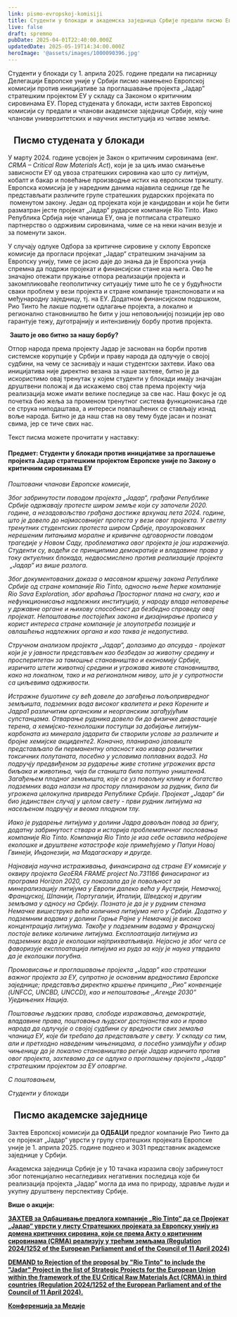 ```yaml
---
link: pismo-evropskoj-komisiji
title: Студенти у блокади и академска заједница Србије предали писмо Европској комисији
live: false
draft: spremno
pubDate: 2025-04-01T22:40:00.000Z
updatedDate: 2025-05-19T14:34:00.000Z
heroImage: '@assets/images/1000090396.jpg'
---
```

Студенти у блокади су 1. априла 2025. године предали на писарницу Делегацији Европске уније у Србији писмо намењено Европској комисији против иницијативе за проглашавање пројекта „Јадар” стратешким пројектом ЕУ у складу са Законом о критичним сировинама ЕУ. Поред студената у блокади, исти захтев Европској комисији су предали и чланови академске заједнице Србије, коју чине чланови универзитетских и научних институција из читаве земље.

<h2>Писмо студената у блокади</h2>

У марту 2024. године усвојен је Закон о критичним сировинама (енг. _CRMA – Critical Raw Materials Act_), који је за циљ имао смањење зависности ЕУ од увоза стратешких сировина као што су литијум, кобалт и бакар и повећање производње истих на европском тржишту.  Европска комисија је у наредним данима најавила седнице где ће представљати различите групе стратешких рударских пројеката по  поменутом закону. Један од пројеката који је кандидован и који ће бити разматран јесте пројекат „Јадар“ рударске компаније Rio Tinto. Иако Република Србија није чланица ЕУ, oна је потписала стратешко партнерство о одрживим сировинама, чиме се на неки начин везује и за поменути закон.  

У случају одлуке Одбора за критичне сировине у склопу Европске комисије да прогласи пројекат „Јадар“ стратешким значајним за Европску унију, тиме се јасно даје до знања да је Европска унија спремна да подржи пројекат и финансијски стане иза њега. Ово ће значајно отежати пружање отпора реализацији пројекта и закомпликоваће геополитичку ситуацију тиме што ће се у будућности сваки проблем у вези пројекта и стране компаније транспоновати и на међународну заједницу, тј. на ЕУ. Додатном финансијском подршком, Рио Тинто ће лакше поднети одлагање пројекта, а локално и регионално становништво ће бити у још неповољнијој позицији јер ово гарантује тежу, дуготрајнију и интензивнију борбу против пројекта.

 <b>**Зашто је ово битно за нашу борбу**?</b>

Отпор народа према пројекту Јадар је заснован на борби против системске корупције у Србији и праву народа да одлучује о својој судбини, на чему се заснивају и наши студентски захтеви. Иако ова иницијатива није директно везана за наше захтеве, битно је да искористимо овај тренутак у којем студенти у блокади имају значајан друштвени положај и да искажемо свој став према пројекту чија реализација може имати велике последице за све нас. Наш фокус је од почетка био жеља за променом тренутног система функционисања где се струка ниподаштава, а интереси повлашћених се стављају изнад воље народа. Битно је да наш став на ову тему буде јасан и познат свима, јер се тиче свих нас.

Текст писма можете прочитати у наставку:

<h4>Предмет: Студенти у блокади против иницијативе за проглашење пројекта Јадар стратешким пројектом Европске уније по Закону о критичним сировинама ЕУ </h4>

_Поштовани чланови Европске комисије,_

_Због забринутости поводом пројекта „Јадар“, грађани Републике Србије одржавају протесте широм земље који су започели 2020. године, а незадовољство грађана достиже врхунац лета 2024. године, што је довело до најмасовнијег протеста у вези овог пројекта. У светлу тренутних студентских протеста широм Србије, проузрокованих нерешеним питањима моралне и кривичне одговорности поводом трагедије у Новом Саду, проблематика овог пројекта је још израженија. Студенти су, водећи се принципима демократије и владавине права у току актуелних блокада, недвосмислено против реализације пројекта  „Јадар“ из више разлога._

_Због документованих доказа о масовном кршењу закона Републике Србије од стране компаније Rio Tinto, односно њене ћерке компаније Rio Sava Exploration, због враћања Просторног плана на снагу, као и нефункционисања надлежних институција, у народу влада неповерење у државне органе и њихову способност да безбедно спроведу овај пројекат. Непоштовање постојећих закона и дизајнирање прописа у корист интереса стране компаније је злоупотреба позиције и овлашћења надлежних органа и као таква је недопустива._

_Стручном анализом пројекта „Јадар“, долазимо до апсурда - пројекат који је у јавности представљен као безбедан за животну средину и просперитетан за тамошње становништво и економију Србије, изричито штети животној средини и угрожава животе становништва, како на локалном, тако и на регионалном нивоу, што је у супротности са циљевима одрживости._

_Истражне бушотине су већ довеле до загађења пољопривредног земљишта, подземних вода високог квалитета и река Корените и Јадра1 различитим органским и неорганским загађујућим супстанцама. Отварање рудника довело би до физичке девастације терена, a хемијско-технолошки поступци за добијање литијум-карбоната из минерала јадарита би створили услове за различите и бројне хемијске акциденте2. Коначно, планирано јаловиште представљало би перманентну опасност као извор различитих токсичних полутаната, посебно у условима поплавних вода3. На подручју предвиђеном за рударење живе стотине угрожених врста биљака и животиња, чијa би стаништa билa потпуно уништена4. Загађењем плодног земљишта, које се уз повољну климу и богатство подземних вода налази на простору планираном за рудник, била би угрожена целокупна привреда Републике Србије. Пројекат „Јадар“ би био јединствен случај у целом свету - први рудник литијума на насељеном подручју и веома плодном тлу._

_Иако је рударење литијума у долини Јадра довољан повод за бригу, додатну забринутост ствара и историја проблематичног пословања компаније Rio Tinto. Компанија Rio Tinto је иза себе оставила небројене еколошке и друштвене катастрофе које примећујемо у Папуи Новој Гвинеји, Индонезији, на Мадагаскару и другде._

_Најновија научна истраживања, финансирана од стране ЕУ комисије у оквиру пројекта GeoERA FRAME project No.731166 финасираног из програма Horizon 2020, су показала да је повољност за минерализацију литијума у Европи далеко већа у Аустрији, Немачкој, Француској, Шпанији, Португалији, Италији, Шведској и другим земљама у односу на Србију. Познато је да је у рудним стенама Немачке вишеструко већа количина литијума него у Србији. Додатно у подземним водама у долини Горње Рајне у Немачкој је висока концентрација литијума. Такође у подземним водама у Француској постоје велике количине литијума. Експлоатација литијума из подземних вода је еколошки најприхватљивија. Нејасно је због чега се фаворизује експлоатација литијума из руда за коју је наука утврдила да је еколошки погубна._

_Промовисање и проглашавање пројекта „Јадар” као стратешки важног пројекта за ЕУ, супротно је основним вредностима Европске заједнице; представља директно кршење принципа ,,Рио” конвенције (UNFCC, UNCBD, UNCCD), као и непоштовање ,,Агенде 2030” Уједињених Нација._

_Поштовање људских права, слободе изражавања, демократије, владавине права, поштовања људског достојанства као и право народа да одлучује о својој судбини су вредности свих земаља чланица ЕУ, које би требало да представљате у свету. У складу са тим, али и претходно наведеним чињеницама, а посебно узимајући у обзир чињеницу да је локално становништво регије Јадар изричито против овог пројекта, захтевамо да се одлука о проглашењу пројекта „Јадар“ стратешким пројектом за ЕУ оповргне._

_С поштовањем,_

_Студенти у блокади_

<section>

<h2>Писмо академске заједнице</h2>

Захтев Европској комисији да **ОДБАЦИ** предлог компаније Рио Тинто да се пројекат „Јадар“ уврсти у групу стратешких пројеката Европске уније је 1. априла 2025. године поднео и 3031 представник академске заједнице у Србији.

Академска заједницa Србије је у 10 тачака изразила своју забринутост због потенцијално несагледивих негативних последица које би реализација пројекта „Јадар” могла да има по природу, здравље људи и укупну друштвену перспективу Србије.

**Више о акцији:**

<a href="https://drive.google.com/file/d/1a3WGRm45-9N8A4vuqTidiF2iHFUQj866/view">[ЗАХТЕВ за Одбацивање предлога компаније „Rio Tinto“ да се Пројекат „Јадар“ уврсти у листу Стратешких пројеката за Европску унију из домена критичних сировина, који се према Акту о критичним сировинама (CRMA) реализују у трећим земљама (Regulation 2024/1252 of the European Parliament and of the Council of 11 April 2024)](https://drive.google.com/file/d/1a3WGRm45-9N8A4vuqTidiF2iHFUQj866/view?usp=drive_link)</a>

<a href="https://drive.google.com/file/d/1q8MUQ4LBhdapJgEx4CoT1HP9Y2CwG2pW/view">[DEMAND to Rejection of the proposal by "Rio Tinto" to include the "Jadar" Project in the list of Strategic Projects for the European Union within the framework of the EU Critical Raw Materials Act (CRMA) in third countries (Regulation 2024/1252 of the European Parliament and of the Council of 11 April 2024).](https://drive.google.com/file/d/1q8MUQ4LBhdapJgEx4CoT1HP9Y2CwG2pW/view?usp=drive_link)</a>

<a href="https://www.youtube.com/live/j4JxjtKYjIE">[Конференција за Медије](https://www.youtube.com/live/j4JxjtKYjIE)</a>

</section>

<style>
    details b {
        font-weight: bold;
        color: var(--accent);
    }
    a {
        color: var(--accent);
        font-weight: bold;
    }
    h2 {
        border-left: 0.4rem var(--accent) solid;
        padding-left: 0.8rem;
    }
    ol {
        padding-inline-start: 4rem;
        display: flex;
        flex-direction: column;
        gap: 0.5rem;
    }

    ol ::marker {
        font-size: 1.5rem;
        font-weight: 700;
        line-height: 1;
    }

    blockquote em {
        color: var(--accent-dark);
        font-style: italic;
    }

    details {
        width: 100%;
    }

    details summary {
        cursor: pointer;
        padding: 1rem;
        border: 1px solid black;
        border-radius: 0.5rem;
    }
</style>
